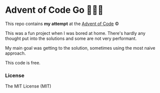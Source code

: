 # Advent of Code Go 🎄👨‍💻
This repo contains **my attempt** at the [Advent of Code](adventofcode.com) &copy;

This was a fun project when I was bored at home. There's hardly any thought put into the solutions and some are not very performant.

My main goal was getting to the solution, sometimes using the most naive approach.

This code is free.

### License
The MIT License (MIT)